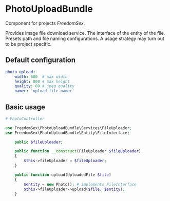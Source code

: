 # PhotoUploadBundle

Component for projects _FreedomSex_. 

Provides image file download service. The interface of the entity of the file. Presets path and file naming configurations. A usage strategy may turn out to be project specific.

## Default configuration

```yaml 
photo_upload:
    width: 600  # max width
    height: 800 # max height
    quality: 80 # jpeg quality 
    namer: 'upload_file_namer'
```

## Basic usage

```php
# PhotoController

use FreedomSex\PhotoUploadBundle\Services\FileUploader;
use FreedomSex\PhotoUploadBundle\Entity\FileInterface;

    public $fileUploader;

    public function __construct(FileUploader $fileUploader)
    {
        $this->fileUploader = $fileUploader;
    }

    public function upload(UploadedFile $file)
    {
        $entity = new Photo(); # implements FileInterface
        $this->fileUploader->upload($file, $entity);
    }
```
